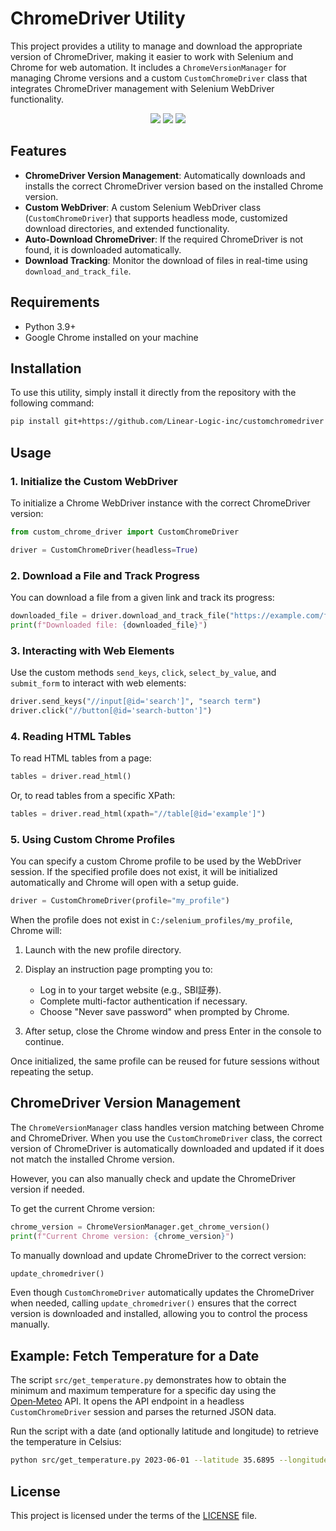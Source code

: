 # ChromeDriver Utility

This project provides a utility to manage and download the appropriate version of ChromeDriver, making it easier to work with Selenium and Chrome for web automation. It includes a `ChromeVersionManager` for managing Chrome versions and a custom `CustomChromeDriver` class that integrates ChromeDriver management with Selenium WebDriver functionality.
<p align="center">
 <img src="https://img.shields.io/badge/python-v3.9+-blue.svg">
 <img src="https://img.shields.io/badge/contributions-welcome-orange.svg">
 <a href="https://opensource.org/licenses/MIT">
  <img src="https://img.shields.io/badge/license-MIT-blue.svg">
 </a>
</p>

## Features

- **ChromeDriver Version Management**: Automatically downloads and installs the correct ChromeDriver version based on the installed Chrome version.
- **Custom WebDriver**: A custom Selenium WebDriver class (`CustomChromeDriver`) that supports headless mode, customized download directories, and extended functionality.
- **Auto-Download ChromeDriver**: If the required ChromeDriver is not found, it is downloaded automatically.
- **Download Tracking**: Monitor the download of files in real-time using `download_and_track_file`.

## Requirements

- Python 3.9+
- Google Chrome installed on your machine

## Installation

To use this utility, simply install it directly from the repository with the following command:

```bash
pip install git+https://github.com/Linear-Logic-inc/customchromedriver
```

## Usage

### 1. Initialize the Custom WebDriver

To initialize a Chrome WebDriver instance with the correct ChromeDriver version:

```python
from custom_chrome_driver import CustomChromeDriver

driver = CustomChromeDriver(headless=True)
```

### 2. Download a File and Track Progress

You can download a file from a given link and track its progress:

```python
downloaded_file = driver.download_and_track_file("https://example.com/file-to-download")
print(f"Downloaded file: {downloaded_file}")
```

### 3. Interacting with Web Elements

Use the custom methods `send_keys`, `click`, `select_by_value`, and `submit_form` to interact with web elements:

```python
driver.send_keys("//input[@id='search']", "search term")
driver.click("//button[@id='search-button']")
```

### 4. Reading HTML Tables

To read HTML tables from a page:

```python
tables = driver.read_html()
```

Or, to read tables from a specific XPath:

```python
tables = driver.read_html(xpath="//table[@id='example']")
```

### 5. Using Custom Chrome Profiles

You can specify a custom Chrome profile to be used by the WebDriver session. If the specified profile does not exist, it will be initialized automatically and Chrome will open with a setup guide.

```python
driver = CustomChromeDriver(profile="my_profile")
```

When the profile does not exist in `C:/selenium_profiles/my_profile`, Chrome will:

1. Launch with the new profile directory.
2. Display an instruction page prompting you to:

   * Log in to your target website (e.g., SBI証券).
   * Complete multi-factor authentication if necessary.
   * Choose "Never save password" when prompted by Chrome.
3. After setup, close the Chrome window and press Enter in the console to continue.

Once initialized, the same profile can be reused for future sessions without repeating the setup.

## ChromeDriver Version Management

The `ChromeVersionManager` class handles version matching between Chrome and ChromeDriver. When you use the `CustomChromeDriver` class, the correct version of ChromeDriver is automatically downloaded and updated if it does not match the installed Chrome version.

However, you can also manually check and update the ChromeDriver version if needed.

To get the current Chrome version:

```python
chrome_version = ChromeVersionManager.get_chrome_version()
print(f"Current Chrome version: {chrome_version}")
```

To manually download and update ChromeDriver to the correct version:

```python
update_chromedriver()
```

Even though `CustomChromeDriver` automatically updates the ChromeDriver when needed, calling `update_chromedriver()` ensures that the correct version is downloaded and installed, allowing you to control the process manually.

## Example: Fetch Temperature for a Date

The script `src/get_temperature.py` demonstrates how to obtain the minimum and maximum
temperature for a specific day using the [Open‑Meteo](https://open-meteo.com/) API.
It opens the API endpoint in a headless `CustomChromeDriver` session and parses the
returned JSON data.

Run the script with a date (and optionally latitude and longitude) to retrieve the
temperature in Celsius:

```bash
python src/get_temperature.py 2023-06-01 --latitude 35.6895 --longitude 139.6917
```

## License

This project is licensed under the terms of the [LICENSE](LICENSE) file.
